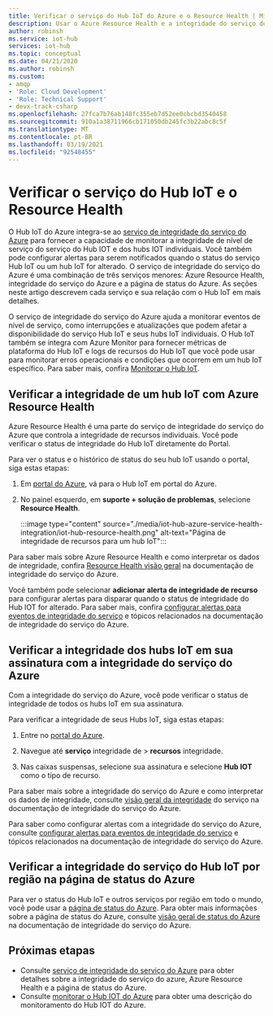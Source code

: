```yaml
---
title: Verificar o serviço do Hub IoT do Azure e o Resource Health | Microsoft Docs
description: Usar o Azure Resource Health e a integridade do serviço do Azure para monitorar o Hub IoT
author: robinsh
ms.service: iot-hub
services: iot-hub
ms.topic: conceptual
ms.date: 04/21/2020
ms.author: robinsh
ms.custom:
- amqp
- 'Role: Cloud Development'
- 'Role: Technical Support'
- devx-track-csharp
ms.openlocfilehash: 27fca7b76ab148fc355eb7d52ee0cbcbd3540458
ms.sourcegitcommit: 910a1a38711966cb171050db245fc3b22abc8c5f
ms.translationtype: MT
ms.contentlocale: pt-BR
ms.lasthandoff: 03/19/2021
ms.locfileid: "92548455"
---
```

# <a name="check-iot-hub-service-and-resource-health"></a>Verificar o serviço do Hub IoT e o Resource Health

O Hub IoT do Azure integra-se ao [serviço de integridade do serviço do Azure](../service-health/overview.md) para fornecer a capacidade de monitorar a integridade de nível de serviço do serviço do Hub IOT e dos hubs IOT individuais. Você também pode configurar alertas para serem notificados quando o status do serviço Hub IoT ou um hub IoT for alterado. O serviço de integridade do serviço do Azure é uma combinação de três serviços menores: Azure Resource Health, integridade do serviço do Azure e a página de status do Azure. As seções neste artigo descrevem cada serviço e sua relação com o Hub IoT em mais detalhes.

O serviço de integridade do serviço do Azure ajuda a monitorar eventos de nível de serviço, como interrupções e atualizações que podem afetar a disponibilidade do serviço Hub IoT e seus hubs IoT individuais. O Hub IoT também se integra com Azure Monitor para fornecer métricas de plataforma do Hub IoT e logs de recursos do Hub IoT que você pode usar para monitorar erros operacionais e condições que ocorrem em um hub IoT específico. Para saber mais, confira [Monitorar o Hub IoT](monitor-iot-hub.md).

## <a name="check-health-of-an-iot-hub-with-azure-resource-health"></a>Verificar a integridade de um hub IoT com Azure Resource Health

Azure Resource Health é uma parte do serviço de integridade do serviço do Azure que controla a integridade de recursos individuais. Você pode verificar o status de integridade do Hub IoT diretamente do Portal.

Para ver o status e o histórico de status do seu hub IoT usando o portal, siga estas etapas:

1. Em [portal do Azure](https://portal.azure.com), vá para o Hub IoT em portal do Azure.

1. No painel esquerdo, em **suporte + solução de problemas**, selecione **Resource Health**.

    :::image type="content" source="./media/iot-hub-azure-service-health-integration/iot-hub-resource-health.png" alt-text="Página de integridade de recursos para um hub IoT":::

Para saber mais sobre Azure Resource Health e como interpretar os dados de integridade, confira [Resource Health visão geral](../service-health/resource-health-overview.md) na documentação de integridade do serviço do Azure.

Você também pode selecionar **adicionar alerta de integridade de recurso** para configurar alertas para disparar quando o status de integridade do Hub IOT for alterado. Para saber mais, confira [configurar alertas para eventos de integridade do serviço](../service-health/alerts-activity-log-service-notifications-portal.md) e tópicos relacionados na documentação de integridade do serviço do Azure.

## <a name="check-health-of-iot-hubs-in-your-subscription-with-azure-service-health"></a>Verificar a integridade dos hubs IoT em sua assinatura com a integridade do serviço do Azure

Com a integridade do serviço do Azure, você pode verificar o status de integridade de todos os hubs IoT em sua assinatura.

Para verificar a integridade de seus Hubs IoT, siga estas etapas:

1. Entre no [portal do Azure](https://portal.azure.com).

2. Navegue até **serviço** integridade de  >  **recursos** integridade.

3. Nas caixas suspensas, selecione sua assinatura e selecione **Hub IOT** como o tipo de recurso.

Para saber mais sobre a integridade do serviço do Azure e como interpretar os dados de integridade, consulte [visão geral da integridade](../service-health/service-health-overview.md) do serviço na documentação de integridade do serviço do Azure.

Para saber como configurar alertas com a integridade do serviço do Azure, consulte [configurar alertas para eventos de integridade do serviço](../service-health/alerts-activity-log-service-notifications-portal.md) e tópicos relacionados na documentação de integridade do serviço do Azure.

## <a name="check-health-of-the-iot-hub-service-by-region-on-azure-status-page"></a>Verificar a integridade do serviço do Hub IoT por região na página de status do Azure

Para ver o status do Hub IoT e outros serviços por região em todo o mundo, você pode usar a [página de status do Azure](https://status.azure.com/status). Para obter mais informações sobre a página de status do Azure, consulte [visão geral de status do Azure](../service-health/azure-status-overview.md) na documentação de integridade do serviço do Azure.

## <a name="next-steps"></a>Próximas etapas

* Consulte [serviço de integridade do serviço do Azure](../service-health/overview.md) para obter detalhes sobre a integridade do serviço do azure, Azure Resource Health e a página de status do Azure.
* Consulte [monitorar o Hub IOT do Azure](monitor-iot-hub.md) para obter uma descrição do monitoramento do Hub IOT do Azure.
